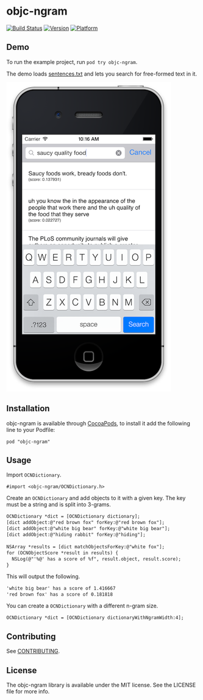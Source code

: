 # objc-ngram

[![Build Status](https://travis-ci.org/dblock/objc-ngram.png)](https://travis-ci.org/dblock/objc-ngram)
[![Version](http://cocoapod-badges.herokuapp.com/v/objc-ngram/badge.png)](http://cocoadocs.org/docsets/objc-ngram)
[![Platform](http://cocoapod-badges.herokuapp.com/p/objc-ngram/badge.png)](http://cocoadocs.org/docsets/objc-ngram)

## Demo

To run the example project, run `pod try objc-ngram`.

The demo loads [sentences.txt](Demo/Data/sentences.txt) and lets you search for free-formed text in it.

![screenshot](ScreenShots/saucy-quality-foods.png)

## Installation

objc-ngram is available through [CocoaPods](http://cocoapods.org), to install it add the following line to your Podfile:

    pod "objc-ngram"

## Usage

Import `OCNDictionary`.

``` objc
#import <objc-ngram/OCNDictionary.h>
```

Create an `OCNDictionary` and add objects to it with a given key. The key must be a string and is split into 3-grams.

``` objc
OCNDictionary *dict = [OCNDictionary dictionary];
[dict addObject:@"red brown fox" forKey:@"red brown fox"];
[dict addObject:@"white big bear" forKey:@"white big bear"];
[dict addObject:@"hiding rabbit" forKey:@"hiding"];

NSArray *results = [dict matchObjectsForKey:@"white fox"];
for (OCNObjectScore *result in results) {
  NSLog(@"'%@' has a score of %f", result.object, result.score);
}
```

This will output the following.

```
'white big bear' has a score of 1.416667
'red brown fox' has a score of 0.181818
```

You can create a `OCNDictionary` with a different n-gram size.

``` objc
OCNDictionary *dict = [OCNDictionary dictionaryWithNgramWidth:4];
```

## Contributing

See [CONTRIBUTING](CONTRIBUTING.md).

## License

The objc-ngram library is available under the MIT license. See the LICENSE file for more info.

